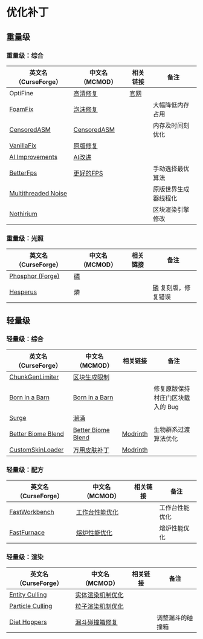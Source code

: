 # 优化补丁

## 重量级

### 重量级：综合

| 英文名（CurseForge）                                                                    | 中文名（MCMOD）                                     | 相关链接                          | 备注                 |
| --------------------------------------------------------------------------------------- | --------------------------------------------------- | --------------------------------- | -------------------- |
| OptiFine                                                                                | [高清修复](https://www.mcmod.cn/class/36.html)      | [官网](https://optifine.net/home) |                      |
| [FoamFix](https://www.curseforge.com/minecraft/mc-mods/foamfix-optimization-mod)        | [泡沫修复](https://www.mcmod.cn/class/978.html)     |                                   | 大幅降低内存占用     |
| [CensoredASM](https://www.curseforge.com/minecraft/mc-mods/sneedasm)                    | [CensoredASM](https://www.mcmod.cn/class/3848.html) |                                   | 内存及时间刻优化     |
| [VanillaFix](https://www.curseforge.com/minecraft/mc-mods/vanillafix)                   | [原版修复](https://www.mcmod.cn/class/1223.html)    |                                   |                      |
| [AI Improvements](https://www.curseforge.com/minecraft/mc-mods/ai-improvements)         | [AI改进](https://www.mcmod.cn/class/1480.html)      |                                   |                      |
| [BetterFps](https://www.curseforge.com/minecraft/mc-mods/betterfps)                     | [更好的FPS](https://www.mcmod.cn/class/1384.html)   |                                   | 手动选择最优算法     |
| [Multithreaded Noise](https://www.curseforge.com/minecraft/mc-mods/multithreaded-noise) |                                                     |                                   | 原版世界生成器线程化 |
| [Nothirium](https://www.curseforge.com/minecraft/mc-mods/nothirium)                     |                                                     |                                   | 区块渲染引擎修改     |

### 重量级：光照

| 英文名（CurseForge）                                                            | 中文名（MCMOD）                            | 相关链接 | 备注                                                        |
| ------------------------------------------------------------------------------- | ------------------------------------------ | -------- | ----------------------------------------------------------- |
| [Phosphor (Forge)](https://www.curseforge.com/minecraft/mc-mods/phosphor-forge) | [磷](https://www.mcmod.cn/class/1766.html) |          |                                                             |
| [Hesperus](https://www.curseforge.com/minecraft/mc-mods/hesperus)               | 燐                                         |          | [磷](https://www.mcmod.cn/class/1766.html) 复刻版，修复错误 |

## 轻量级

### 轻量级：综合

| 英文名（CurseForge）                                                                  | 中文名（MCMOD）                                            | 相关链接                                                | 备注                             |
| ------------------------------------------------------------------------------------- | ---------------------------------------------------------- | ------------------------------------------------------- | -------------------------------- |
| [ChunkGenLimiter](https://www.curseforge.com/minecraft/mc-mods/chunkgenlimited)       | [区块生成限制](https://www.mcmod.cn/class/4516.html)       |                                                         |                                  |
| [Born in a Barn](https://www.curseforge.com/minecraft/mc-mods/born-in-a-barn)         | [Born in a Barn](https://www.mcmod.cn/class/1746.html)     |                                                         | 修复原版保持村庄门区块载入的 Bug |
| [Surge](https:/www.curseforge.com/minecraft/mc-mods/surge)                            | [潮涌](https://www.mcmod.cn/class/1478.html)               |                                                         |                                  |
| [Better Biome Blend](https://www.curseforge.com/minecraft/mc-mods/better-biome-blend) | [Better Biome Blend](https://www.mcmod.cn/class/6107.html) | [Modrinth](https://modrinth.com/mod/better-biome-blend) | 生物群系过渡算法优化             |
| [CustomSkinLoader](https://www.curseforge.com/minecraft/mc-mods/customskinloader)     | [万用皮肤补丁](https://www.mcmod.cn/class/883.html)        | [Modrinth](https://modrinth.com/mod/customskinloader)   |                                  |

### 轻量级：配方

| 英文名（CurseForge）                                                        | 中文名（MCMOD）                                        | 相关链接 | 备注           |
| --------------------------------------------------------------------------- | ------------------------------------------------------ | -------- | -------------- |
| [FastWorkbench](https://www.curseforge.com/minecraft/mc-mods/fastworkbench) | [工作台性能优化](https://www.mcmod.cn/class/1486.html) |          | 工作台性能优化 |
| [FastFurnace](https://www.curseforge.com/minecraft/mc-mods/fastfurnace)     | [熔炉性能优化](https://www.mcmod.cn/class/1485.html)   |          | 熔炉性能优化   |

### 轻量级：渲染

| 英文名（CurseForge）                                                              | 中文名（MCMOD）                                          | 相关链接 | 备注             |
| --------------------------------------------------------------------------------- | -------------------------------------------------------- | -------- | ---------------- |
| [Entity Culling](https://www.curseforge.com/minecraft/mc-mods/entity-culling)     | [实体渲染机制优化](https://www.mcmod.cn/class/3058.html) |          |                  |
| [Particle Culling](https://www.curseforge.com/minecraft/mc-mods/particle-culling) | [粒子渲染机制优化](https://www.mcmod.cn/class/3056.html) |          |                  |
| [Diet Hoppers](https://www.curseforge.com/minecraft/mc-mods/diet-hoppers)         | [漏斗碰撞箱修复](https://www.mcmod.cn/class/1514.html)   |          | 调整漏斗的碰撞箱 |
